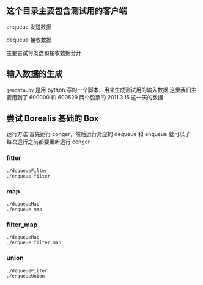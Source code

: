 ## 这个目录主要包含测试用的客户端

enqueue
	发送数据
	
dequeue
	接收数据
	
主要尝试将发送和接收数据分开

## 输入数据的生成
`gendata.py` 是用 python 写的一个脚本，用来生成测试用的输入数据 
这里我们主要用到了 600000 和 600529 两个股票的 2011.3.15 这一天的数据 

## 尝试 Borealis 基础的 Box
运行方法
首先运行 conger，然后运行对应的 dequeue 和 enqueue 就可以了  
每次运行之前都要重新运行 conger  

### fitler
```
./dequeueFilter
./enqueue filter
```

### map 
```
./dequeueMap
./enqueue map
```

### filter_map
```
./dequeueMap
./enqueue filter_map
```

### union
```
./dequeueFilter
./enqueueUnion
```